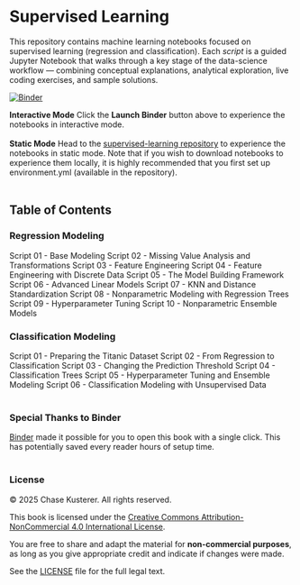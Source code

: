 # Supervised Learning
This repository contains machine learning notebooks focused on supervised learning (regression and classification). Each *script* is a guided Jupyter Notebook that walks through a key stage of the data-science workflow — combining conceptual explanations, analytical exploration, live coding exercises, and sample solutions.

[![Binder](https://mybinder.org/badge_logo.svg)](https://mybinder.org/v2/gh/chase-kusterer/supervised-learning/main?urlpath=tree&clear_cache=0)

__**Interactive Mode**__
Click the **Launch Binder** button above to experience the notebooks in interactive mode.
<br><br>
__**Static Mode**__
Head to the <a href="https://github.com/chase-kusterer/supervised-learning/">supervised-learning repository</a> to experience the notebooks in static mode. Note that if you wish to download notebooks to experience them locally, it is highly recommended that you first set up environment.yml (available in the repository).
<br><br>

## Table of Contents
### Regression Modeling
Script 01 - Base Modeling
Script 02 - Missing Value Analysis and Transformations
Script 03 - Feature Engineering
Script 04 - Feature Engineering with Discrete Data
Script 05 - The Model Building Framework
Script 06 - Advanced Linear Models
Script 07 - KNN and Distance Standardization
Script 08 - Nonparametric Modeling with Regression Trees
Script 09 - Hyperparameter Tuning
Script 10 - Nonparametric Ensemble Models

### Classification Modeling
Script 01 - Preparing the Titanic Dataset
Script 02 - From Regression to Classification
Script 03 - Changing the Prediction Threshold
Script 04 - Classification Trees
Script 05 - Hyperparameter Tuning and Ensemble Modeling
Script 06 - Classification Modeling with Unsupervised Data
<br><br>

### Special Thanks to Binder
[Binder](https://mybinder.org/) made it possible for you to open this book with a single click. This has potentially saved every reader hours of setup time.
<br><br>

### License

© 2025 Chase Kusterer. All rights reserved.

This book is licensed under the 
[Creative Commons Attribution-NonCommercial 4.0 International License](https://creativecommons.org/licenses/by-nc/4.0/).

You are free to share and adapt the material for **non-commercial purposes**, 
as long as you give appropriate credit and indicate if changes were made.

See the [LICENSE](LICENSE) file for the full legal text.
